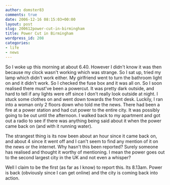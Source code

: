 ```yaml
---
author: domster83
comments: true
date: 2006-12-16 08:15:03+00:00
layout: post
slug: 200612power-cut-in-birmingham
title: Power Cut in Birmingham
wordpress_id: 208
categories:
- life
- news
---
```


So I woke up this morning at about 6.40. However I didn't know it was then because my clock wasn't working which was strange. So I sat up, tried my lamp which didn't work either. My girlfriend went to turn the bathroom light on and it didn't work. So I checked the fuse box and it was all on. So I soon realised there must've been a powercut. It was pretty dark outside, and hard to tell if any lights were off since I don't really look outside at night.
I stuck some clothes on and went down towards the front desk. Luckily, I ran into a woman only 2 floors down who told me the news. There had been a fire at a power station and had cut power to the entire city. It was possibly going to be out until the afternoon. I walked back to my apartment and got out a radio to see if there was anything being said about it when the power came back on (and with it running water).




The strangest thing is its now been about an hour since it came back on, and about 4 since it went off and I can't seem to find any mention of it on the news or the internet. Why hasn't this been reported? Surely someone has realised and thought it worthy of mentioning. I mean the power goes out to the second largest city in the UK and not even a whisper?




Well I claim to be the first (as far as I know) to report this. Its 8.13am. Power is back (obviously since I can get online) and the city is coming back into action.
